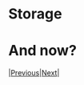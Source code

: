 # Storage


# And now?

|[Previous](..\3_security\README.md)|[Next](..\5_cluster_architecture_installation_config\README.md)|